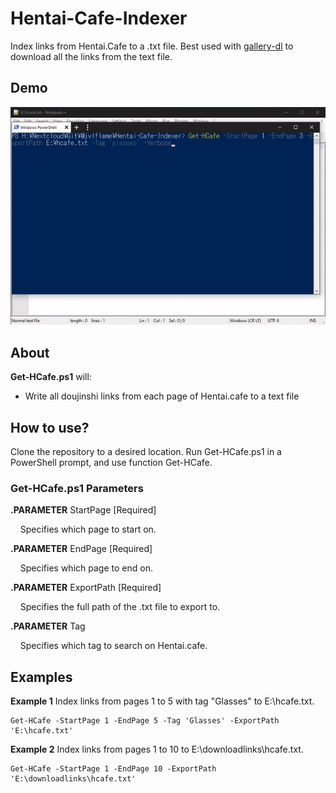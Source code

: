# Hentai-Cafe-Indexer
Index links from Hentai.Cafe to a .txt file. Best used with [gallery-dl](https://github.com/mikf/gallery-dl) to download all the links from the text file.

## Demo
![Demo](https://github.com/jvlflame/Hentai-Cafe-Indexer/blob/master/demo.gif?raw=true)

## About
**Get-HCafe.ps1** will:

* Write all doujinshi links from each page of Hentai.cafe to a text file

## How to use?
Clone the repository to a desired location. Run Get-HCafe.ps1 in a PowerShell prompt, and use function Get-HCafe.

### Get-HCafe.ps1 Parameters
**.PARAMETER** StartPage [Required]

&nbsp;&nbsp;&nbsp;&nbsp;Specifies which page to start on.

**.PARAMETER** EndPage [Required]

&nbsp;&nbsp;&nbsp;&nbsp;Specifies which page to end on.

**.PARAMETER** ExportPath [Required]

&nbsp;&nbsp;&nbsp;&nbsp;Specifies the full path of the .txt file to export to.

**.PARAMETER** Tag

&nbsp;&nbsp;&nbsp;&nbsp;Specifies which tag to search on Hentai.cafe.

## Examples
**Example 1** Index links from pages 1 to 5 with tag "Glasses" to E:\hcafe.txt.
```
Get-HCafe -StartPage 1 -EndPage 5 -Tag 'Glasses' -ExportPath 'E:\hcafe.txt'
```

**Example 2** Index links from pages 1 to 10 to E:\downloadlinks\hcafe.txt.
```
Get-HCafe -StartPage 1 -EndPage 10 -ExportPath 'E:\downloadlinks\hcafe.txt'
```
